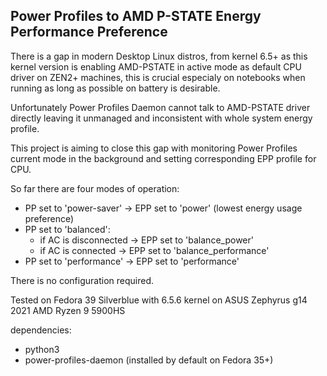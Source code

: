 ## Power Profiles to AMD P-STATE Energy Performance Preference

There is a gap in modern Desktop Linux distros, from kernel 6.5+ as this kernel version is enabling AMD-PSTATE in active mode as default CPU driver on ZEN2+ machines, this is crucial especialy on notebooks when running as long as possible on battery is desirable.

Unfortunately Power Profiles Daemon cannot talk to AMD-PSTATE driver directly leaving it unmanaged and inconsistent with whole system energy profile.

This project is aiming to close this gap with monitoring Power Profiles current mode in the background and setting corresponding EPP profile for CPU.

So far there are four modes of operation:

* PP set to 'power-saver' -> EPP set to 'power' (lowest energy usage preference)
* PP set to 'balanced':
    * if AC is disconnected -> EPP set to 'balance_power'
    * if AC is connected -> EPP set to 'balance_performance'
* PP set to 'performance' -> EPP set to 'performance'

There is no configuration required.

Tested on Fedora 39 Silverblue with 6.5.6 kernel on ASUS Zephyrus g14 2021 AMD Ryzen 9 5900HS

dependencies:
* python3
* power-profiles-daemon (installed by default on Fedora 35+)

